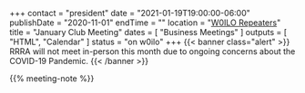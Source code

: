 +++
contact = "president"
date = "2021-01-19T19:00:00-06:00"
publishDate = "2020-11-01"
endTime = ""
location = "[W0ILO Repeaters](/radios/)"
title = "January Club Meeting"
dates = [ "Business Meetings" ]
outputs = [ "HTML", "Calendar" ]
status = "on w0ilo"
+++
{{< banner class="alert" >}}
RRRA will not meet in-person this month due to ongoing concerns
about the COVID-19 Pandemic.
{{< /banner >}}

{{% meeting-note %}}
